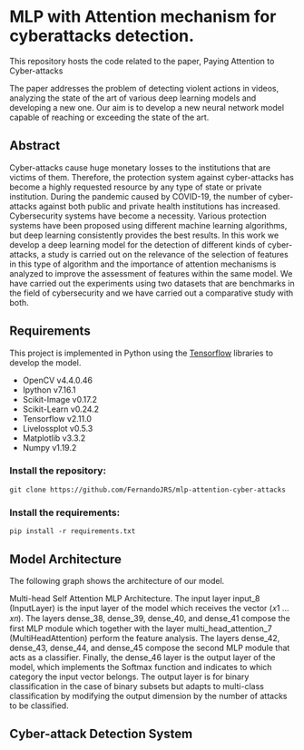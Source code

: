 # MLP with Attention mechanism for cyberattacks detection.

This repository hosts the code related to the paper, Paying Attention to Cyber-attacks

The paper addresses the problem of detecting violent actions in videos, analyzing the state of the art of various deep learning models and developing a new one. Our aim is to develop a new neural network model capable of reaching or exceeding the state of the art.

## Abstract

Cyber-attacks cause huge monetary losses to the institutions that are victims of them. Therefore,
the protection system against cyber-attacks has become a highly requested resource by any type
of state or private institution. During the pandemic caused by COVID-19, the number of cyber-
attacks against both public and private health institutions has increased. Cybersecurity systems
have become a necessity. Various protection systems have been proposed using different machine
learning algorithms, but deep learning consistently provides the best results. In this work we
develop a deep learning model for the detection of different kinds of cyber-attacks, a study
is carried out on the relevance of the selection of features in this type of algorithm and the
importance of attention mechanisms is analyzed to improve the assessment of features within
the same model. We have carried out the experiments using two datasets that are benchmarks in
the field of cybersecurity and we have carried out a comparative study with both.

## Requirements

This project is implemented in Python using the [Tensorflow](https://www.tensorflow.org/) libraries to develop the model.

- OpenCV v4.4.0.46
- Ipython v7.16.1
- Scikit-Image v0.17.2
- Scikit-Learn v0.24.2
- Tensorflow v2.11.0
- Livelossplot v0.5.3
- Matplotlib v3.3.2
- Numpy v1.19.2

### Install the repository:

```
git clone https://github.com/FernandoJRS/mlp-attention-cyber-attacks
```

### Install the requirements:

```
pip install -r requirements.txt
```

## Model Architecture

The following graph shows the architecture of our model.

Multi-head Self Attention MLP Architecture. The input layer input_8 (InputLayer) is the input layer of the
model which receives the vector (𝑥1 ... 𝑥𝑛). The layers dense_38, dense_39, dense_40, and dense_41 compose the first
MLP module which together with the layer multi_head_attention_7 (MultiHeadAttention) perform the feature analysis.
The layers dense_42, dense_43, dense_44, and dense_45 compose the second MLP module that acts as a classifier.
Finally, the dense_46 layer is the output layer of the model, which implements the Softmax function and indicates to
which category the input vector belongs. The output layer is for binary classification in the case of binary subsets but
adapts to multi-class classification by modifying the output dimension by the number of attacks to be classified.

## Cyber-attack Detection System
